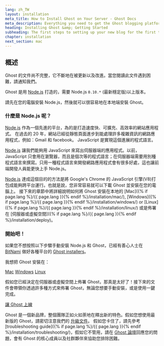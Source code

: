 ```yaml
---
lang: zh_TW
layout: installation
meta_title: How to Install Ghost on Your Server - Ghost Docs
meta_description: Everything you need to get the Ghost blogging platform up and running on your local or remote environement.
heading: Installing Ghost &amp; Getting Started
subheading: The first steps to setting up your new blog for the first time.
chapter: installation
next_section: mac
---
```


## 概述 <a id="overview"></a>

Ghost 的文件尚不完整，它不斷地在被更新以及改進。當您閱讀此文件遇到困難，請通知我們。

Ghost 是用 [Node.js](http://nodejs.org) 打造的，需要 Node.js `0.10.*` (最新穩定版)以上版本。

請先在您的電腦安裝 Node.js，然後就可以很容易地在本地端安裝 Ghost。

### 什麼是 Node.js 呢？

[Node.js](http://nodejs.org) 作為一個先進的平台，為的是打造速度快、可擴充、高效率的網站應用程式。
	在過去的 20 年，網站已經從靜態頁面進步到能處理許多複雜資訊的網路應用程式，例如：Gmail 和 facebook。
	JavaScript 是實現這個進展的程式語言。

[Node.js](http://nodejs.org) 讓我們能夠用 JavaScript 來寫出伺服器端的應用程式。以前，JavaScript 只會用在瀏覽器，而且是個次等的程式語言；在伺服器端需要用別種程式語言來撰寫。只用一種程式語言來開發網路應用程式會有很多好處，這也讓前端開發人員能更快上手 Node.js。

[Node.js](http://nodejs.org) 達成這個目的的方法是將 Google's Chrome 的 JavaScript 引擎(V8)打包成能夠跨平台運行。也就是說，您非常容易就可以下載 Ghost 並安裝在您的電腦上。
	接下來的章節中將詳細說明如何將 Ghost 安裝在本地的 [Mac]({% if page.lang %}/{{ page.lang }}{% endif %}/installation/mac/),  [Windows]({% if page.lang %}/{{ page.lang }}{% endif %}/installation/windows/) or [Linux]({% if page.lang %}/{{ page.lang }}{% endif %}/installation/linux/) 或是佈署在 [伺服器或虛擬空間]({% if page.lang %}/{{ page.lang }}{% endif %}/installation/deploy)。

### 開始吧！

如果您不想按照以下步驟手動安裝 Node.js 和 Ghost，已經有善心人士在 [BitNami](http://bitnami.com/) 做好各種平台的 [Ghost installers](http://bitnami.com/stack/ghost)。 

我想把 Ghost 安裝在：

<div class="text-center install-ghost">
    <a href="{% if page.lang %}/{{ page.lang }}{% endif %}/installation/mac/" class="btn btn-success btn-large">Mac</a>
    <a href="{% if page.lang %}/{{ page.lang }}{% endif %}/installation/windows/" class="btn btn-success btn-large">Windows</a>
    <a href="{% if page.lang %}/{{ page.lang }}{% endif %}/installation/linux/" class="btn btn-success btn-large">Linux</a>
</div>

假如您已經決定在伺服器或虛擬空間上佈署 Ghost，那真是太好了！接下來的文件會帶領你透過許多種方式來佈署 Ghost，無論您想要手動安裝，或是使用一鍵完成。

<div class="text-center install-ghost">
    <a href="{% if page.lang %}/{{ page.lang }}{% endif %}/installation/deploy/" class="btn btn-success btn-large">讓 Ghost 上線</a>
</div>

Ghost 是一個新品牌，整個團隊正如火如荼地在釋出新的特色。假如您想使用最新版的 Ghost，請密切注意我們的 [升級文件](/installation/upgrading/)。
	假如您卡住了，請先參考 [troubleshooting guide]({% if page.lang %}/{{ page.lang }}{% endif %}/installation/troubleshooting/)，假如它不管用，請在 [Ghost 論壇](http://ghost.org/forum)回應您的問題，會有 Ghost 的核心成員以及社群夥伴來協助您排除困難。

